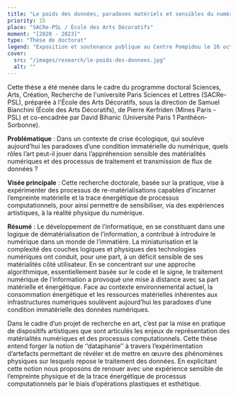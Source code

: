 ```yaml
---
title: "Le poids des données, paradoxes matériels et sensibles du numérique"
priority: 15
place: "SACRe-PSL / École des Arts Décoratifs"
moment: "[2020 - 2023]"
type: "Thèse de doctorat"
legend: "Exposition et soutenance publique au Centre Pompidou le 26 octobre 2023"
cover:
  src: "/images/research/le-poids-des-donnees.jpg"
  alt: ""
---
```


Cette thèse a été menée dans le cadre du programme doctoral Sciences, Arts, Création, Recherche de l'université Paris Sciences et Lettres (SACRe- PSL), préparée à l'École des Arts Décoratifs, sous la direction de Samuel Bianchini (École des Arts Décoratifs), de Pierre Kerfriden (Mines Paris - PSL) et co-encadrée par David Bihanic (Université Paris 1 Panthéon-Sorbonne).

**Problématique** : Dans un contexte de crise écologique, qui soulève aujourd’hui les paradoxes d’une condition immatérielle du numérique, quels rôles l’art peut-il jouer dans l’appréhension sensible des matérialités numériques et des processus de traitement et transmission de flux de données ?

**Visée principale** : Cette recherche doctorale, basée sur la pratique, vise à expérimenter des processus de re-matérialisations capables d’incarner l’empreinte matérielle et la trace énergétique de processus computationnels, pour ainsi permettre de sensibiliser, via des expériences artistiques, à la réalité physique du numérique.

**Résumé** : Le développement de l’informatique, en se constituant dans une logique de dématérialisation de l’information, a contribué à introduire le numérique dans un monde de l’immatière. La miniaturisation et la complexité des couches logiques et physiques des technologies numériques ont conduit, pour une part, à un déficit sensible de ses matérialités côté utilisateur. En se concentrant sur une approche algorithmique, essentiellement basée sur le code et le signe, le traitement numérique de l’information a provoqué une mise à distance avec sa part matérielle et énergétique. Face au contexte environnemental actuel, la consommation énergétique et les ressources matérielles inhérentes aux infrastructures numériques soulèvent aujourd’hui les paradoxes d’une condition immatérielle des données numériques.

Dans le cadre d’un projet de recherche en art, c’est par la mise en pratique de dispositifs artistiques que sont articulés les enjeux de représentation des matérialités numériques et des processus computationnels. Cette thèse entend forger la notion de ‘‘dataphanie’’ à travers l’expérimentation d’artefacts permettant de révéler et de mettre en œuvre des phénomènes physiques sur lesquels repose le traitement des données. En explicitant cette notion nous proposons de renouer avec une expérience sensible de l’empreinte physique et de la trace énergétique de processus computationnels par le biais d’opérations plastiques et esthétique.

